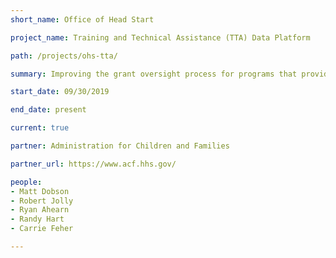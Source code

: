 ```yaml
---
short_name: Office of Head Start

project_name: Training and Technical Assistance (TTA) Data Platform

path: /projects/ohs-tta/

summary: Improving the grant oversight process for programs that provide training and technical assistance across Head Start and Early Head Start programs

start_date: 09/30/2019

end_date: present

current: true

partner: Administration for Children and Families

partner_url: https://www.acf.hhs.gov/

people:
- Matt Dobson
- Robert Jolly
- Ryan Ahearn
- Randy Hart
- Carrie Feher

---
```

